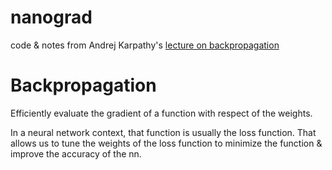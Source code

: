 # nanograd

code & notes from Andrej Karpathy's [lecture on backpropagation](https://www.youtube.com/watch?v=VMj-3S1tku0)

# Backpropagation

Efficiently evaluate the gradient of a function with respect of the weights.

In a neural network context, that function is usually the loss function. That allows us to tune the weights of the loss function to minimize the function & improve the accuracy of the nn.

